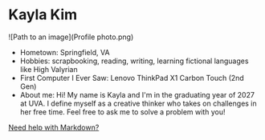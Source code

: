 # Kayla Kim

![Path to an image](Profile photo.png)

- Hometown: Springfield, VA
- Hobbies: scrapbooking, reading, writing, learning fictional languages like High Valyrian
- First Computer I Ever Saw: Lenovo ThinkPad X1 Carbon Touch (2nd Gen)
- About me: Hi! My name is Kayla and I'm in the graduating year of 2027 at UVA. I define myself as a creative thinker who takes on challenges in her free time. Feel free to ask me to solve a problem with you!

[Need help with Markdown?](https://docs.github.com/en/get-started/writing-on-github/getting-started-with-writing-and-formatting-on-github/basic-writing-and-formatting-syntax)